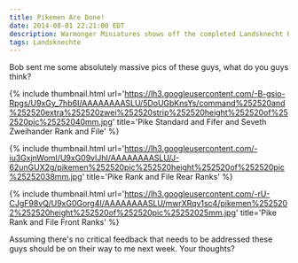 ```yaml
---
title: Pikemen Are Done!
date: 2014-08-01 22:21:00 EDT
description: Warmonger Miniatures shows off the completed Landsknecht Pikeniere (Pikemen) that have been comissioned from Bob Naismith.
tags: Landsknechte
---
```

Bob sent me some absolutely massive pics of these guys, what do you guys think?

{% include thumbnail.html url='https://lh3.googleusercontent.com/-B-gsio-Rpgs/U9xGy_7hb6I/AAAAAAAASLU/5DoUGbKnsYs/command%252520and%252520extra%252520zwei%252520strip%252520height%252520of%252520pic%25252040mm.jpg' title='Pike Standard and Fifer and Seveth Zweihander Rank and File' %}

{% include thumbnail.html url='https://lh3.googleusercontent.com/-iu3GxjnWomI/U9xG09vlJhI/AAAAAAAASLU/J-62unGUX2g/pikemen%252520pic%252520height%252520of%252520pic%25252038mm.jpg' title='Pike Rank and File Rear Ranks' %}

{% include thumbnail.html url='https://lh3.googleusercontent.com/-rU-CJgF98vQ/U9xG0Gorg4I/AAAAAAAASLU/mwrXRqv1sc4/pikemen%2525202%252520height%252520of%252520pic%25252025mm.jpg' title='Pike Rank and File Front Ranks' %}

Assuming there's no critical feedback that needs to be addressed these guys should be on their way to me next week. Your thoughts?